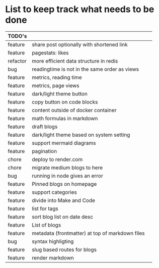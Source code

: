 <script lang="ts">
    import Label from '$src/components/Label.svelte'
</script>

# List to keep track what needs to be done

| TODO's | | |
| -- | -- | -- |
| feature | share post optionally with shortened link | <Label type= "info" text="ready" /> |
| feature | pagestats: likes | <Label type= "info" text="in progress" /> |
| refactor | more efficient data structure in redis | <Label type="success" text="done" /> |
| bug | readingtime is not in the same order as views |  <Label type="success" text="done" /> |
| feature | metrics, reading time | <Label type="success" text="done" /> |
| feature | metrics, page views  | <Label type="success" text="done" /> |
| feature | dark/light theme button | <Label type= "info" text="ready" /> |
| feature | copy button on code blocks |  <Label type="success" text="done" /> |
| feature | content outside of docker container |  <Label type= "error" text="won't do" /> |
| feature | math formulas in markdown |  <Label type="success" text="done" /> |
| feature | draft blogs |  <Label type="success" text="done" /> |
| feature | dark/light theme based on system setting|  <Label type="success" text="done" /> |
| feature | support mermaid diagrams |  <Label type="success" text="done" /> |
| feature | pagination|  <Label type="success" text="done" /> |
| chore | deploy to render.com |  <Label type="success" text="done" /> |
| chore | migrate medium blogs to here |  <Label type="success" text="done" /> |
| bug | running in node gives an error |  <Label type="success" text="done" /> |
| feature | Pinned blogs on homepage |  <Label type="success" text="done" /> |
| feature | support categories |  <Label type="success" text="done" /> |
| feature | divide into Make and Code |  <Label type="success" text="done" /> |
| feature | list for tags |  <Label type="success" text="done" /> |
| feature | sort blog list on date desc |  <Label type="success" text="done" /> |
| feature | List of blogs | <Label type="success" text="done" /> |
| feature | metadata (frontmatter) at top of markdown files |  <Label type="success" text="done" /> |
| bug | syntax highligting | <Label type="success" text="done" /> |
| feature | slug based routes for blogs |  <Label type="success" text="done" /> |
| feature | render markdown | <Label type="success" text="done" /> |
